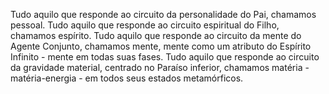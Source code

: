 ﻿Tudo aquilo que responde ao circuito da personalidade do Pai, chamamos pessoal. Tudo aquilo que responde ao circuito espiritual do Filho, chamamos espírito. Tudo aquilo que responde ao circuito da mente do Agente Conjunto, chamamos mente, mente como um atributo do Espírito Infinito - mente em todas suas fases. Tudo aquilo que responde ao circuito da gravidade material, centrado no Paraíso inferior, chamamos matéria - matéria-energia - em todos seus estados metamórficos.